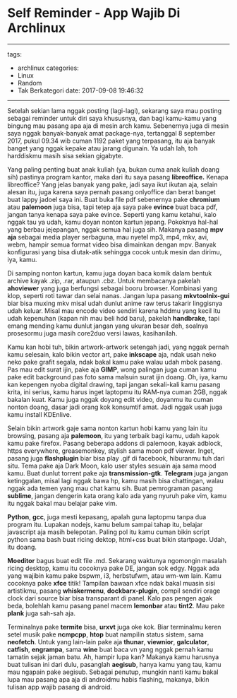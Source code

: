 # Self Reminder - App Wajib Di Archlinux

---

tags:

- archlinux
  categories:
- Linux
- Random
- Tak Berkategori
  date: 2017-09-08 19:46:32

---

<!-- Setelah sekian lama nggak posting (lagi-lagi), sekarang saya mau posting sebagai reminder untuk diri saya khususnya, dan bagi kamu-kamu yang bingung mau pasang apa aja di mesin arch kamu. Sebenernya juga di mesin saya nggak banyak-banyak amat package-nya, tertanggal 8 september 2017, pukul 09.34 wib cuman 1192 paket yang terpasang, itu aja banyak banget yang nggak kepake atau jarang digunain. Ya udah lah, toh harddiskmu masih sisa sekian gigabyte. -->

<!-- more -->

Setelah sekian lama nggak posting (lagi-lagi), sekarang saya mau posting sebagai reminder untuk diri saya khususnya, dan bagi kamu-kamu yang bingung mau pasang apa aja di mesin arch kamu. Sebenernya juga di mesin saya nggak banyak-banyak amat package-nya, tertanggal 8 september 2017, pukul 09.34 wib cuman 1192 paket yang terpasang, itu aja banyak banget yang nggak kepake atau jarang digunain. Ya udah lah, toh harddiskmu masih sisa sekian gigabyte.

Yang paling penting buat anak kuliah (ya, bukan cuma anak kuliah doang sih) pastinya program kantor, maka dari itu saya pasang **libreoffice.** Kenapa libreoffice? Yang jelas banyak yang pake, jadi saya ikut ikutan aja, selain alesan itu, juga karena saya pernah pasang onlyoffice dan berat banget buat lappy jadoel saya ini. Buat buka file pdf sebenernya pake **chromium** atau **palemoon** juga bisa, tapi tetep aja saya pake **evince** buat baca pdf, jangan tanya kenapa saya pake evince. Seperti yang kamu ketahui, kalo nggak tau ya udah, kamu doyan nonton kartun jepang. Pokoknya hal-hal yang berbau jejepangan, nggak semua hal juga sih. Makanya pasang **mpv** **aja** sebagai media player serbaguna, mau nyetel mp3, mp4, mkv, avi, webm, hampir semua format video bisa dimainkan dengan mpv. Banyak konfigurasi yang bisa diutak-atik sehingga cocok untuk mesin dan dirimu, iya, kamu.

Di samping nonton kartun, kamu juga doyan baca komik dalam bentuk archive kayak .zip, .rar, ataupun .cbz. Untuk membacanya pakelah **ahoviewer** yang juga berfungsi sebagai booru browser. Kombinasi yang klop, seperti roti tawar dan selai nanas. Jangan lupa pasang **mkvtoolnix-gui** biar bisa muxing mkv misal udah dunlut anime raw terus takarir linggisnya udah keluar. Misal mau encode video sendiri karena hddmu yang kecil itu udah kepenuhan (kapan nih mau beli hdd baru), pakelah **handbrake**, tapi emang mending kamu dunlut jangan yang ukuran besar deh, soalnya prosesormu juga masih core2duo versi lawas, kasihanilah.

Kamu kan hobi tuh, bikin artwork-artwork setengah jadi, yang nggak pernah kamu selesain, kalo bikin vector art, pake **inkscape** aja, ndak usah neko neko pake grafit segala, ndak bakal kamu pake walau udah mbok pasang. Pas mau edit surat ijin, pake aja **GIMP**, wong palingan juga cuman kamu pake edit background pas foto sama malsuin surat ijin doang. Oh, iya, kamu kan kepengen nyoba digital drawing, tapi jangan sekali-kali kamu pasang krita, ini serius, kamu harus inget laptopmu itu RAM-nya cuman 2GB, nggak bakalan kuat. Kamu juga nggak doyang edit video, doyanmu itu cuman nonton doang, dasar jadi orang kok konsumtif amat. Jadi nggak usah juga kamu install KDEnlive.

Selain bikin artwork gaje sama nonton kartun hobi kamu yang lain itu browsing, pasang aja **palemoon**, itu yang terbaik bagi kamu, udah kapok kamu pake firefox. Pasang beberapa addons di palemoon, kayak adblock, https everywhere, greasemonkey, stylish sama moon pdf viewer. Inget, pasang juga **flashplugin** biar bisa play .gif di facebook, hiburanmu tuh dari situ. Tema pake aja Dark Moon, kalo user styles sesuain aja sama mood kamu. Buat dunlut torrent pake aja **transmission-gtk**. **Telegram** juga jangan ketinggalan, misal lagi nggak bawa hp, kamu masih bisa chattingan, walau nggak ada temen yang mau chat kamu sih. Buat pemrograman pasang **sublime**, jangan dengerin kata orang kalo ada yang nyuruh pake vim, kamu itu nggak bakal mau belajar pake vim.

**Python**, **gcc**, juga mesti kepasang, apalah guna laptopmu tanpa dua program itu. Lupakan nodejs, kamu belum sampai tahap itu, belajar javascript aja masih belepotan. Paling pol itu kamu cuman bikin script python sama bash buat ricing dektop, html+css buat bikin startpage. Udah, itu doang.

**Moeditor** bagus buat edit file .md. Sekarang waktunya ngomongin masalah ricing desktop, kamu itu cocoknya pake DE, jangan sok edgy. Nggak ada yang wajibin kamu pake bspwm, i3, herbstufwm, atau wm-wm lain. Kamu cocoknya pake **xfce** titik! Tampilan bawaan xfce ndak bakal muasin sisi artistikmu, pasang **whiskermenu**, **dockbarx-plugin**, compil sendiri orage clock dari source biar bisa transparant di panel. Kalo pas pengen agak beda, bolehlah kamu pasang panel macem **lemonbar** atau **tint2**. Mau pake **plank** juga sah-sah aja.

Terminalnya pake **termite** bisa, **urxvt** juga oke kok. Biar terminalmu keren setel musik pake **ncmpcpp**, **htop** buat nampilin status sistem, sama **neofetch**. Untuk yang lain-lain pake aja **thunar**, **viewnior**, **galculator**, **catfish**, **engrampa**, sama **wine** buat baca vn yang nggak pernah kamu tamatin sejak jaman batu. Ah, hampir lupa kan? Makanya kamu harusnya buat tulisan ini dari dulu, pasanglah **aegisub**, hanya kamu yang tau, kamu mau ngapain pake aegisub. Sebagai penutup, mungkin nanti kamu bakal lupa mau pasang apa aja di androidmu habis flashing, makanya, bikin tulisan app wajib pasang di android.

